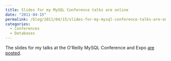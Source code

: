 ```yaml
---
title: Slides for my MySQL Conference talks are online
date: "2011-04-15"
permalink: /blog/2011/04/15/slides-for-my-mysql-conference-talks-are-online/
categories:
  - Conferences
  - Databases
---
```

The slides for my talks at the O'Reilly MySQL Conference and Expo [are posted][1].

 [1]: http://www.percona.com/about-us/presentations/2011/
